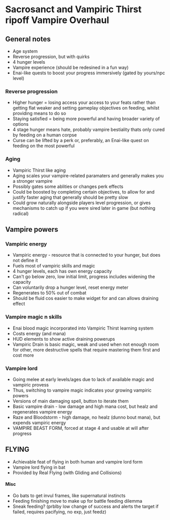# Sacrosanct and Vampiric Thirst ripoff Vampire Overhaul

## General notes

* Age system
* Reverse progression, but with quirks
* 4 hunger levels
* Vampire experience (should be redesined in a fun way)
* Enai-like quests to boost your progress immersively (gated by yours/npc level)

### Reverse progression

* Higher hunger = losing access your access to your feats rather than getting flat weaker and setting gameplay objectives on feeding, whilst providing means to do so
* Staying satisfied = being more powerful and having broader variety of options
* 4 stage hunger means hate, probably vampire bestiality thats only cured by feeding on a human corpse
* Curse can be lifted by a perk or, preferably, an Enai-like quest on feeding on the most powerful

### Aging

* Vampiric Thirst like aging
* Aging scales your vampire-related paramaters and generally makes you a stronger vampire
* Possibly gates some ablities or changes perk effects
* Could be boosted by completing certain objectives, to allow for and justify faster aging that generally should be pretty slow
* Could grow naturally alongside players level progression, or gives mechanisms to catch up if you were sired later in game (but nothing radical)

## Vampire powers

### Vampiric energy

* Vampiric energy - resource that is connected to your hunger, but does not define it
* Fuels most of vampiric skills and magic
* 4 hunger levels, each has own energy capacity
* Can't go below zero, low initial limit, progress includes widening the capacity
* Can voluntarily drop a hunger level, reset energy meter
* Regenerates to 50% out of combat  
* Should be fluid cos easier to make widget for and can allows draining effect


### Vampire magic n skills

* Enai blood magic incorporated into Vampiric Thirst learning system
* Costs energy (and mana)
* HUD elements to show active draining powerups
* Vampiric Drain is basic magic, weak and used when not enough room for other, more destructive spells that require mastering them first and cost more

### Vampire lord

* Going melee at early levels/ages due to lack of available magic and vampiric provess
* Thus, switching to vampire magic indicates your growing vampiric powers
* Versions of main damaging spell, button to iterate them
* Basic vampire drain - low damage and high mana cost, but healz and regenerates vampire energy
* Raze and Bloodstorm - high damage, no healz (dunno bout mana), but expends vampiric energy
* VAMPIRE BEAST FORM, forced at stage 4 and usable at will after progress

## FLYING

* Achievable feat of flying in both human and vampire lord form
* Vampire lord flying in bat 
* Provided by Real Flying (with Gliding and Collisions)

#### Misc

* Go bats to get invul frames, like supernatural instincts
* Feeding finishing move to make up for battle feeding dilemma
* Sneak feeding? (prblby low change of success and alerts the target if failed, requires pacifying, no exp, just feedz)
